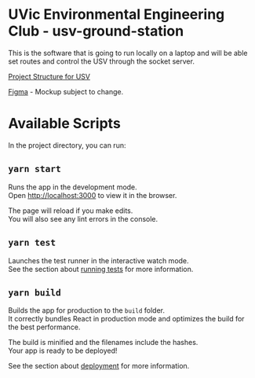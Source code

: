 # UVic Environmental Engineering Club - usv-ground-station

This is the software that is going to run locally on a laptop and will be able set routes and control the USV through the socket server.

[Project Structure for USV](https://github.com/UVic-Environmental-Engineering-Club/USV-Pi/wiki/Project-Structure)

[Figma](https://www.figma.com/file/KwBBNtbOjbW7ulZv6U8vtd/USV-Ground-Station-GUI?node-id=0%3A1) - Mockup subject to change.

# Available Scripts

In the project directory, you can run:

## `yarn start`

Runs the app in the development mode.\
Open [http://localhost:3000](http://localhost:3000) to view it in the browser.

The page will reload if you make edits.\
You will also see any lint errors in the console.

## `yarn test`

Launches the test runner in the interactive watch mode.\
See the section about [running tests](https://facebook.github.io/create-react-app/docs/running-tests) for more information.

## `yarn build`

Builds the app for production to the `build` folder.\
It correctly bundles React in production mode and optimizes the build for the best performance.

The build is minified and the filenames include the hashes.\
Your app is ready to be deployed!

See the section about [deployment](https://facebook.github.io/create-react-app/docs/deployment) for more information.
